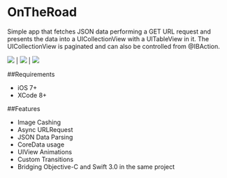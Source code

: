 # OnTheRoad

Simple app that fetches JSON data performing a GET URL request and presents the data into a UICollectionView with a UITableView in it.
The UICollectionView is paginated and can also be controlled from @IBAction.

![](https://s10.postimg.org/g144huuhh/trains.png) | ![](https://s10.postimg.org/qy5g6mh91/busses.png) | ![](https://s10.postimg.org/ekslzprkl/flights.png)

##Requirements

- iOS 7+
- XCode 8+

##Features

- Image Cashing
- Async URLRequest
- JSON Data Parsing
- CoreData usage
- UIView Animations
- Custom Transitions
- Bridging Objective-C and Swift 3.0 in the same project
